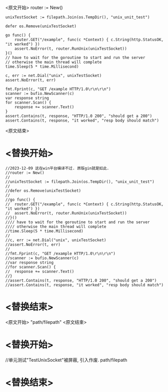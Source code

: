 
<原文开始>
	router := New()

	unixTestSocket := filepath.Join(os.TempDir(), "unix_unit_test")

	defer os.Remove(unixTestSocket)

	go func() {
		router.GET("/example", func(c *Context) { c.String(http.StatusOK, "it worked") })
		assert.NoError(t, router.RunUnix(unixTestSocket))
	}()
	// have to wait for the goroutine to start and run the server
	// otherwise the main thread will complete
	time.Sleep(5 * time.Millisecond)

	c, err := net.Dial("unix", unixTestSocket)
	assert.NoError(t, err)

	fmt.Fprint(c, "GET /example HTTP/1.0\r\n\r\n")
	scanner := bufio.NewScanner(c)
	var response string
	for scanner.Scan() {
		response += scanner.Text()
	}
	assert.Contains(t, response, "HTTP/1.0 200", "should get a 200")
	assert.Contains(t, response, "it worked", "resp body should match")
<原文结束>

# <替换开始>
	//2023-12-09 这在win平台编译不过. 原版gin就是如此.
	//router := New()
	//
	//unixTestSocket := filepath.Join(os.TempDir(), "unix_unit_test")
	//
	//defer os.Remove(unixTestSocket)
	//
	//go func() {
	//	router.GET("/example", func(c *Context) { c.String(http.StatusOK, "it worked") })
	//	assert.NoError(t, router.RunUnix(unixTestSocket))
	//}()
	//// have to wait for the goroutine to start and run the server
	//// otherwise the main thread will complete
	//time.Sleep(5 * time.Millisecond)
	//
	//c, err := net.Dial("unix", unixTestSocket)
	//assert.NoError(t, err)
	//
	//fmt.Fprint(c, "GET /example HTTP/1.0\r\n\r\n")
	//scanner := bufio.NewScanner(c)
	//var response string
	//for scanner.Scan() {
	//	response += scanner.Text()
	//}
	//assert.Contains(t, response, "HTTP/1.0 200", "should get a 200")
	//assert.Contains(t, response, "it worked", "resp body should match")
# <替换结束>


<原文开始>
"path/filepath"
<原文结束>

# <替换开始>
//单元测试"TestUnixSocket"被屏蔽, 引入作废. path/filepath
# <替换结束>

